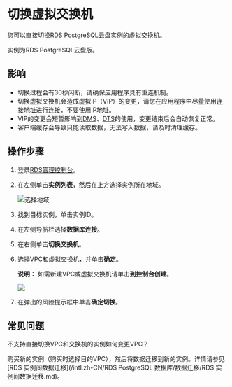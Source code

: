 # 切换虚拟交换机

您可以直接切换RDS PostgreSQL云盘实例的虚拟交换机。

实例为RDS PostgreSQL云盘版。

## 影响

-   切换过程会有30秒闪断，请确保应用程序具有重连机制。
-   切换虚拟交换机会造成虚拟IP（VIP）的变更，请您在应用程序中尽量使用[连接地址]()进行连接，不要使用IP地址。
-   VIP的变更会短暂影响到[DMS](https://www.alibabacloud.com/help/zh/doc-detail/47550.htm)、[DTS](https://www.alibabacloud.com/help/zh/doc-detail/26592.htm)的使用，变更结束后会自动恢复正常。
-   客户端缓存会导致只能读取数据，无法写入数据，请及时清理缓存。

## 操作步骤

1.  登录[RDS管理控制台](https://rds.console.aliyun.com/)。

2.  在左侧单击**实例列表**，然后在上方选择实例所在地域。

    ![选择地域](https://static-aliyun-doc.oss-accelerate.aliyuncs.com/assets/img/zh-CN/3074469951/p36543.png)

3.  找到目标实例，单击实例ID。

4.  在左侧导航栏选择**数据库连接**。

5.  在右侧单击**切换交换机**。

6.  选择VPC和虚拟交换机，并单击**确定**。

    **说明：** 如需新建VPC或虚拟交换机请单击**到控制台创建**。

    ![](https://static-aliyun-doc.oss-accelerate.aliyuncs.com/assets/img/zh-CN/8277559951/p59958.png)

7.  在弹出的风险提示框中单击**确定切换**。


## 常见问题

不支持直接切换VPC和交换机的实例如何变更VPC？

购买新的实例（购买时选择目的VPC），然后将数据迁移到新的实例。详情请参见[RDS 实例间数据迁移](/intl.zh-CN/RDS PostgreSQL 数据库/数据迁移/RDS 实例间数据迁移.md)。


